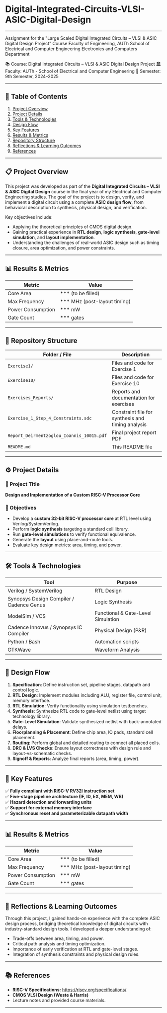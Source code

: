 # Digital-Integrated-Circuits-VLSI-ASIC-Digital-Design
---
Assignment for the "Large Scaled Digital Integrated Circuits – VLSI & ASIC Digital Design Project" Course
Faculty of Engineering, AUTh
School of Electrical and Computer Engineering
Electronics and Computers Department

📚 Course: Digital Integrated Circuits – VLSI & ASIC Digital Design Project
🏛️ Faculty: AUTh - School of Electrical and Computer Engineering
📅 Semester: 9th Semester, 2024–2025

---

## 📑 Table of Contents
1. [Project Overview](#-project-overview)
2. [Project Details](#-project-details)
3. [Tools & Technologies](#-tools--technologies)
4. [Design Flow](#-design-flow)
5. [Key Features](#-key-features)
6. [Results & Metrics](#-results--metrics)
7. [Repository Structure](#-repository-structure)
8. [Reflections & Learning Outcomes](#-reflections--learning-outcomes)
9. [References](#-references)

---

## 📋 Project Overview

This project was developed as part of the **Digital Integrated Circuits – VLSI & ASIC Digital Design** course in the final year of my Electrical and Computer Engineering studies. The goal of the project is to design, verify, and implement a digital circuit using a complete **ASIC design flow**, from behavioral description to synthesis, physical design, and verification.

Key objectives include:
- Applying the theoretical principles of CMOS digital design.
- Gaining practical experience in **RTL design**, **logic synthesis**, **gate-level simulation**, and **layout implementation**.
- Understanding the challenges of real-world ASIC design such as timing closure, area optimization, and power constraints.

---

## 📊 Results & Metrics

| Metric             | Value                          |
|-------------------|--------------------------------|
| Core Area          | *** (to be filled)            |
| Max Frequency      | *** MHz (post-layout timing)  |
| Power Consumption  | *** mW                        |
| Gate Count         | *** gates                     |

---

## 📂 Repository Structure

| Folder / File                        | Description                                      |
|-------------------------------------|--------------------------------------------------|
| `Exercise1/`                         | Files and code for Exercise 1                    |
| `Exercise10/`                        | Files and code for Exercise 10                   |
| `Exercises_Reports/`                 | Reports and documentation for exercises          |
| `Exercise_1_Step_4_Constraints.sdc`  | Constraint file for synthesis and timing analysis|
| `Report_Deirmentzoglou_Ioannis_10015.pdf` | Final project report PDF                    |
| `README.md`                          | This README file                                 |

---


## ⚙️ Project Details

### 📝 Project Title
**Design and Implementation of a Custom RISC-V Processor Core**

### 🎯 Objectives
- Develop a **custom 32-bit RISC-V processor core** at RTL level using Verilog/SystemVerilog.
- Perform **logic synthesis** targeting a standard cell library.
- Run **gate-level simulations** to verify functional equivalence.
- Generate the **layout** using place-and-route tools.
- Evaluate key design metrics: area, timing, and power.

---

## 🛠️ Tools & Technologies

| Tool               | Purpose                         |
|-------------------|--------------------------------|
| Verilog / SystemVerilog | RTL Design                |
| Synopsys Design Compiler / Cadence Genus | Logic Synthesis |
| ModelSim / VCS     | Functional & Gate-Level Simulation |
| Cadence Innovus / Synopsys IC Compiler | Physical Design (P&R) |
| Python / Bash      | Automation scripts             |
| GTKWave            | Waveform Analysis              |

---

## 🚀 Design Flow

1. **Specification**: Define instruction set, pipeline stages, datapath and control logic.
2. **RTL Design**: Implement modules including ALU, register file, control unit, memory interface.
3. **RTL Simulation**: Verify functionality using simulation testbenches.
4. **Synthesis**: Synthesize RTL code to gate-level netlist using target technology library.
5. **Gate-Level Simulation**: Validate synthesized netlist with back-annotated delays.
6. **Floorplanning & Placement**: Define chip area, IO pads, standard cell placement.
7. **Routing**: Perform global and detailed routing to connect all placed cells.
8. **DRC & LVS Checks**: Ensure layout correctness with design rule and layout-vs-schematic checks.
9. **Signoff & Reports**: Analyze final reports (area, timing, power).

---

## 📝 Key Features

✅ **Fully compliant with RISC-V RV32I instruction set**  
✅ **Five-stage pipeline architecture (IF, ID, EX, MEM, WB)**  
✅ **Hazard detection and forwarding units**  
✅ **Support for external memory interface**  
✅ **Synchronous reset and parameterizable datapath width**  

---

## 📊 Results & Metrics

| Metric             | Value                          |
|-------------------|--------------------------------|
| Core Area          | *** (to be filled)            |
| Max Frequency      | *** MHz (post-layout timing)  |
| Power Consumption  | *** mW                        |
| Gate Count         | *** gates                     |

---

## 💬 Reflections & Learning Outcomes

Through this project, I gained hands-on experience with the complete ASIC design process, bridging theoretical knowledge of digital circuits with industry-standard design tools. I developed a deeper understanding of:
- Trade-offs between area, timing, and power.
- Critical path analysis and timing optimization.
- Importance of early verification at RTL and gate-level stages.
- Integration of synthesis constraints and physical design rules.

---

## 📚 References

- **RISC-V Specifications:** https://riscv.org/specifications/
- **CMOS VLSI Design (Weste & Harris)**
- Lecture notes and provided course materials.

---
